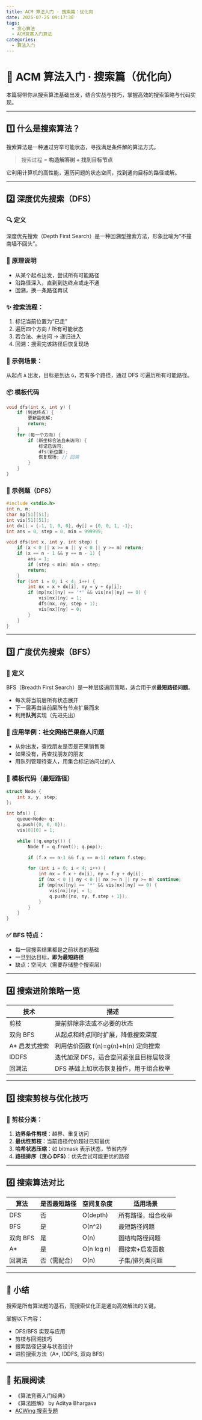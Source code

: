 ```yaml
---
title: ACM 算法入门 · 搜索篇：优化向
date: 2025-07-25 09:17:38
tags:
  - 贪心算法
  - ACM竞赛入门算法
categories:
  - 算法入门
---
```


# 🧭 ACM 算法入门 · 搜索篇（优化向）

本篇将带你从搜索算法基础出发，结合实战与技巧，掌握高效的搜索策略与代码实现。

---

## 1️⃣ 什么是搜索算法？

搜索算法是一种通过穷举可能状态，寻找满足条件解的算法方式。

> 搜索过程 = **构造解答树 + 找到目标节点**

它利用计算机的高性能，遍历问题的状态空间，找到通向目标的路径或解。

---

## 2️⃣ 深度优先搜索（DFS）

### 🔍 定义

深度优先搜索（Depth First Search）是一种回溯型搜索方法，形象比喻为“不撞南墙不回头”。

### 🧠 原理说明

- 从某个起点出发，尝试所有可能路径
- 沿路径深入，直到到达终点或走不通
- 回溯，换一条路径再试

### ✨ 搜索流程：

1. 标记当前位置为“已走”
2. 遍历四个方向 / 所有可能状态
3. 若合法、未访问 -> 递归进入
4. 回溯：搜索完该路径后恢复现场

### 🧩 示例场景：

从起点 `A` 出发，目标是到达 `G`，若有多个路径，通过 DFS 可遍历所有可能路径。

### 📦 模板代码

```cpp
void dfs(int x, int y) {
    if (到达终点) {
        更新最优解;
        return;
    }
    for (每一个方向) {
        if (新坐标合法且未访问) {
            标记已访问;
            dfs(新位置);
            恢复现场; // 回溯
        }
    }
}
```

### 📌 示例题（DFS）

```cpp
#include <stdio.h>
int n, m;
char mp[51][51];
int vis[51][51];
int dx[] = {-1, 1, 0, 0}, dy[] = {0, 0, 1, -1};
int ans = 0, step = 0, min = 999999;

void dfs(int x, int y, int step) {
    if (x < 0 || x >= n || y < 0 || y >= m) return;
    if (x == n - 1 && y == m - 1) {
        ans = 1;
        if (step < min) min = step;
        return;
    }
    for (int i = 0; i < 4; i++) {
        int nx = x + dx[i], ny = y + dy[i];
        if (mp[nx][ny] == '*' && vis[nx][ny] == 0) {
            vis[nx][ny] = 1;
            dfs(nx, ny, step + 1);
            vis[nx][ny] = 0;
        }
    }
}
```

---

## 3️⃣ 广度优先搜索（BFS）

### 📘 定义

BFS（Breadth First Search）是一种层级遍历策略，适合用于求**最短路径问题**。

- 每次将当前层所有状态展开
- 下一层再由当前层所有节点扩展而来
- 利用**队列**实现（先进先出）

### 🧠 应用举例：社交网络芒果商人问题

- 从你出发，查找朋友是否是芒果销售商
- 如果没有，再查找朋友的朋友
- 用队列管理待查人，用集合标记访问过的人

### 🧊 模板代码（最短路径）

```cpp
struct Node {
    int x, y, step;
};

int bfs() {
    queue<Node> q;
    q.push({0, 0, 0});
    vis[0][0] = 1;

    while (!q.empty()) {
        Node f = q.front(); q.pop();

        if (f.x == n-1 && f.y == m-1) return f.step;

        for (int i = 0; i < 4; i++) {
            int nx = f.x + dx[i], ny = f.y + dy[i];
            if (nx < 0 || ny < 0 || nx >= n || ny >= m) continue;
            if (mp[nx][ny] == '*' && vis[nx][ny] == 0) {
                vis[nx][ny] = 1;
                q.push({nx, ny, f.step + 1});
            }
        }
    }
}
```

### ✅ BFS 特点：

- 每一层搜索结果都是之前状态的基础
- 一旦到达目标，**即为最短路径**
- 缺点：空间大（需要存储整个搜索层）

---

## 4️⃣ 搜索进阶策略一览

| 技术           | 描述                                   |
| -------------- | -------------------------------------- |
| 剪枝           | 提前排除非法或不必要的状态             |
| 双向 BFS       | 从起点和终点同时扩展，降低搜索深度     |
| A\* 启发式搜索 | 利用估价函数 f(n)=g(n)+h(n) 定向搜索   |
| IDDFS          | 迭代加深 DFS，适合空间紧张且目标层较深 |
| 回溯法         | DFS 基础上加状态恢复操作，用于组合枚举 |

---

## 5️⃣ 搜索剪枝与优化技巧

### 🔪 剪枝分类：

1. **边界条件剪枝**：越界、重复访问
2. **最优性剪枝**：当前路径代价超过已知最优
3. **哈希状态压缩**：如 bitmask 表示状态，节省内存
4. **路径排序（贪心 DFS）**：优先尝试可能更优的路径

---

## 6️⃣ 搜索算法对比

| 算法     | 是否最短路径 | 空间复杂度 | 适用场景           |
| -------- | ------------ | ---------- | ------------------ |
| DFS      | 否           | O(depth)   | 所有路径，组合枚举 |
| BFS      | 是           | O(n^2)     | 最短路径问题       |
| 双向 BFS | 是           | O(n)       | 图结构路径问题     |
| A\*      | 是           | O(n log n) | 图搜索+启发函数    |
| 回溯法   | 否（需配合） | O(n)       | 子集/排列类问题    |

---

## 🧠 小结

搜索是所有算法题的基石，而搜索优化正是通向高效解法的关键。

掌握以下内容：

- DFS/BFS 实现与应用
- 剪枝与回溯技巧
- 搜索路径记录与状态设计
- 进阶搜索方法（A\*, IDDFS, 双向 BFS）

---

## 🔗 拓展阅读

- 《算法竞赛入门经典》
- 《算法图解》 by Aditya Bhargava
- [ACWing 搜索专题](https://www.acwing.com/problem/)
